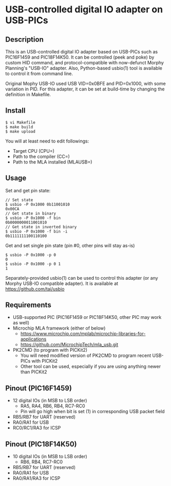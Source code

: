 # USB-controlled digital IO adapter on USB-PICs

## Description

This is an USB-controlled digital IO adapter based on USB-PICs such as PIC16F1459 and PIC18F14K50.
It can be controlled (peek and poke) by custom HID command, and protocol-compatible with now-defunct Morphy Planning's "USB-IO" adapter.
Also, Python-based usbio(1) tool is available to control it from command line.

Original Mophy USB-IO used USB VID=0x0BFE and PID=0x1000, with some variation in PID.
For this adapter, it can be set at build-time by changing the definition in Makefile.

## Install

```
$ vi Makefile
$ make build
$ make upload
```

You will at least need to edit followings:

- Target CPU (CPU=)
- Path to the compiler (CC=)
- Path to the MLA installed (MLAUSB=)

## Usage

Set and get pin state:
```
// Set state
$ usbio -P 0x1000 0b11001010
0x00CA
// Get state in binary
$ usbio -P 0x1000 -f bin
0b0000000011001010
// Get state in inverted binary
$ usbio -P 0x1000 -f bin -i
0b1111111100110100
```

Get and set single pin state (pin #0, other pins will stay as-is)
```
$ usbio -P 0x1000 -p 0
0
$ usbio -P 0x1000 -p 0 1
1
```

Separately-provided usbio(1) can be used to control this adapter (or any Morphy USB-IO compatible adapter).
It is available at https://github.com/tai/usbio

## Requirements

- USB-supported PIC (PIC16F1459 or PIC18F14K50, other PIC may work as well)
- Microchip MLA framework (either of below)
  - https://www.microchip.com/mplab/microchip-libraries-for-applications
  - https://github.com/MicrochipTech/mla_usb.git 
- PK2CMD (to program with PICKit2)
  - You will need modified version of PK2CMD to program recent USB-PICs with PICKit2
  - Other tool can be used, especially if you are using anything newer than PICKit2

## Pinout (PIC16F1459)

- 12 digital IOs (in MSB to LSB order)
  - RA5, RA4, RB6, RB4, RC7-RC0
  - Pin will go high when bit is set (1) in corresponding USB packet field
- RB5/RB7 for UART (reserved)
- RA0/RA1 for USB
- RC0/RC1/RA3 for ICSP

## Pinout (PIC18F14K50)

- 10 digital IOs (in MSB to LSB order)
  - RB6, RB4, RC7-RC0
- RB5/RB7 for UART (reserved)
- RA0/RA1 for USB
- RA0/RA1/RA3 for ICSP
